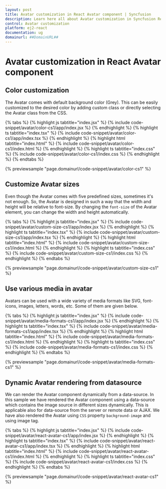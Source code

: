```yaml
---
layout: post
title: Avatar customization in React Avatar component | Syncfusion
description: Learn here all about Avatar customization in Syncfusion React Avatar component of Syncfusion Essential JS 2 and more.
control: Avatar customization 
platform: ej2-react
documentation: ug
domainurl: ##DomainURL##
---
```


# Avatar customization in React Avatar component

## Color customization

The Avatar comes with default background color (Grey). This can be easily customized to the desired color by adding custom class or directly selecting the Avatar class from the CSS.

{% tabs %}
{% highlight js tabtitle="index.jsx" %}
{% include code-snippet/avatar/color-cs1/app/index.jsx %}
{% endhighlight %}
{% highlight ts tabtitle="index.tsx" %}
{% include code-snippet/avatar/color-cs1/app/index.tsx %}
{% endhighlight %}
{% highlight html tabtitle="index.html" %}
{% include code-snippet/avatar/color-cs1/index.html %}
{% endhighlight %}
{% highlight ts tabtitle="index.css" %}
{% include code-snippet/avatar/color-cs1/index.css %}
{% endhighlight %}
{% endtabs %}

 {% previewsample "page.domainurl/code-snippet/avatar/color-cs1" %}

## Customize Avatar sizes

Even though the Avatar comes with five predefined sizes, sometimes it's not enough. So, the Avatar is designed in such a way that the width and height will be relative to font-size. By changing the `font-size` of the Avatar element, you can change the width and height automatically.

{% tabs %}
{% highlight js tabtitle="index.jsx" %}
{% include code-snippet/avatar/custom-size-cs1/app/index.jsx %}
{% endhighlight %}
{% highlight ts tabtitle="index.tsx" %}
{% include code-snippet/avatar/custom-size-cs1/app/index.tsx %}
{% endhighlight %}
{% highlight html tabtitle="index.html" %}
{% include code-snippet/avatar/custom-size-cs1/index.html %}
{% endhighlight %}
{% highlight ts tabtitle="index.css" %}
{% include code-snippet/avatar/custom-size-cs1/index.css %}
{% endhighlight %}
{% endtabs %}

 {% previewsample "page.domainurl/code-snippet/avatar/custom-size-cs1" %}

## Use various media in avatar

Avatars can be used with a wide variety of media formats like SVG, font-icons, images, letters, words, etc. Some of them are given below.

{% tabs %}
{% highlight js tabtitle="index.jsx" %}
{% include code-snippet/avatar/media-formats-cs1/app/index.jsx %}
{% endhighlight %}
{% highlight ts tabtitle="index.tsx" %}
{% include code-snippet/avatar/media-formats-cs1/app/index.tsx %}
{% endhighlight %}
{% highlight html tabtitle="index.html" %}
{% include code-snippet/avatar/media-formats-cs1/index.html %}
{% endhighlight %}
{% highlight ts tabtitle="index.css" %}
{% include code-snippet/avatar/media-formats-cs1/index.css %}
{% endhighlight %}
{% endtabs %}

 {% previewsample "page.domainurl/code-snippet/avatar/media-formats-cs1" %}

## Dynamic Avatar rendering from datasource

We can render the Avatar component dynamically from a data-source. In this sample we have rendered the Avatar component using a data-source which contains the image source in different sizes dynamically. This is applicable also for data-source from the server or remote data or AJAX. We have also rendered the Avatar using `CSS` property `background-image` and using image tag.

{% tabs %}
{% highlight js tabtitle="index.jsx" %}
{% include code-snippet/avatar/react-avatar-cs1/app/index.jsx %}
{% endhighlight %}
{% highlight ts tabtitle="index.tsx" %}
{% include code-snippet/avatar/react-avatar-cs1/app/index.tsx %}
{% endhighlight %}
{% highlight html tabtitle="index.html" %}
{% include code-snippet/avatar/react-avatar-cs1/index.html %}
{% endhighlight %}
{% highlight ts tabtitle="index.css" %}
{% include code-snippet/avatar/react-avatar-cs1/index.css %}
{% endhighlight %}
{% endtabs %}

 {% previewsample "page.domainurl/code-snippet/avatar/react-avatar-cs1" %}
